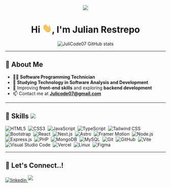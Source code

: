 <p align="center">
  <img src="https://github.com/thompsonemerson/thompsonemerson/raw/master/cover-thompson.png" height="200"/>
</p>

<h1 align="center">Hi <img src="https://raw.githubusercontent.com/ABSphreak/ABSphreak/master/gifs/Hi.gif" width="30px">, I'm Julian Restrepo</h1>

<div align="center">
   
   ![JuliCode07 GitHub stats](https://github-readme-stats.vercel.app/api?username=julicode07&show_icons=true&locale=es&theme=dark#gh-dark-mode-only)
   
</div>

---

## 🧐 About Me  
- 👨‍💻 **Software Programming Technician**  
- 🔭 **Studying Technology in Software Analysis and Development**  
- 🌱 Improving **front-end skills** and exploring **backend development**  
- 📫 Contact me at **Julicode07@gmail.com**  

---
## 🚀 Skills <img src="https://media2.giphy.com/media/QssGEmpkyEOhBCb7e1/giphy.gif?cid=ecf05e47a0n3gi1bfqntqmob8g9aid1oyj2wr3ds3mg700bl&rid=giphy.gif" width="30">

![HTML5](https://img.shields.io/badge/-HTML5-05122A?style=flat&logo=html5)&nbsp;
![CSS3](https://img.shields.io/badge/-CSS3-05122A?style=flat&logo=css3&logoColor=1572B6)&nbsp;
![JavaScript](https://img.shields.io/badge/-JavaScript-05122A?style=flat&logo=javascript)&nbsp;
![TypeScript](https://img.shields.io/badge/-TypeScript-05122A?style=flat&logo=typescript)&nbsp;
![Tailwind CSS](https://img.shields.io/badge/-Tailwind%20CSS-05122A?style=flat&logo=tailwind-css)&nbsp;
![Bootstrap](https://img.shields.io/badge/-Bootstrap-05122A?style=flat&logo=bootstrap)&nbsp;
![React](https://img.shields.io/badge/-React-05122A?style=flat&logo=react)&nbsp;
![Next.js](https://img.shields.io/badge/-Next.js-05122A?style=flat&logo=next.js)&nbsp;
![Astro](https://img.shields.io/badge/-Astro-05122A?style=flat&logo=astro)&nbsp;
![Framer Motion](https://img.shields.io/badge/-Framer%20Motion-05122A?style=flat&logo=framer)&nbsp;
![Node.js](https://img.shields.io/badge/-Node.js-05122A?style=flat&logo=node.js)&nbsp;
![Express.js](https://img.shields.io/badge/-Express.js-05122A?style=flat&logo=express)&nbsp;
![PHP](https://img.shields.io/badge/-PHP-05122A?style=flat&logo=php)&nbsp;
![MongoDB](https://img.shields.io/badge/-MongoDB-05122A?style=flat&logo=mongodb)&nbsp;
![MySQL](https://img.shields.io/badge/-MySQL-05122A?style=flat&logo=mysql)&nbsp;
![Git](https://img.shields.io/badge/-Git-05122A?style=flat&logo=git)&nbsp;
![GitHub](https://img.shields.io/badge/-GitHub-05122A?style=flat&logo=github)&nbsp;
![Vite](https://img.shields.io/badge/-Vite-05122A?style=flat&logo=vite&logoColor=646CFF)&nbsp;
![Visual Studio Code](https://custom-icon-badges.demolab.com/badge/Visual%20Studio%20Code-05122A?style=flat&logo=visualstudiocode&logoColor=0078D4)&nbsp;
![Vercel](https://img.shields.io/badge/-Vercel-05122A?style=flat&logo=vercel)&nbsp;
![Linux](https://img.shields.io/badge/-Linux-05122A?style=flat&logo=linux)&nbsp;
![Figma](https://img.shields.io/badge/-Figma-05122A?style=flat&logo=figma)&nbsp;



 ---
 
## 📲 Let's Connect..!  
<a href="https://linkedin.com/in/julian-restrepo07/" target="_blank">
<img src="https://img.shields.io/badge/LinkedIn:-Julian_Restrepo-%2300acee.svg?color=405DE6&style=for-the-badge&logo=linkedin&logoColor=white" alt=linkedin style="margin-bottom: 5px;"/>
</a>

<a href="mailto:julicode07@gmail.com" target="_blank">
<img src="https://img.shields.io/badge/Gmail:-Julicode07-%23EA4335.svg?style=for-the-badge&logo=gmail&logoColor=white" t=mail style="margin-bottom: 5px;" />
</a>
